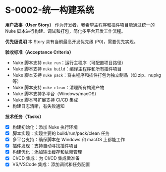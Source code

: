 <!-- 优先级：P0 -->
<!-- 状态：已完成 -->
# S-0002-统一构建系统

**用户故事（User Story）**
作为开发者，我希望主程序和插件项目能通过统一的 Nuke 脚本进行构建、调试和打包，简化多平台开发工作流程。

**优先级说明**
本 Story 具有当前最高开发优先级 (P0)，需要优先实现。

**验收标准（Acceptance Criteria）**
- Nuke 脚本支持 `nuke run`：运行主程序（可配置项目路径）
- Nuke 脚本支持 `nuke build`：编译主程序和所有插件项目
- Nuke 脚本支持 `nuke pack`：将主程序和插件打包为独立制品（如 zip、nupkg 等）
- Nuke 脚本支持 `nuke clean`：清理所有构建产物
- Nuke 脚本支持多平台（Windows/macOS）
- Nuke 脚本可扩展支持 CI/CD 集成
- 构建日志清晰，有失败通知

**技术任务（Tasks）**
- [x] 构建初始化：添加 Nuke 执行环境
- [x] 脚本实现：实现主要的 build/run/pack/clean 任务
- [x] 多平台支持：确保脚本在 Windows 和 macOS 上都能工作
- [x] 插件发现：支持自动寻找插件项目
- [x] 构建优化：添加输出缓存和依赖管理
- [x] CI/CD 集成：为 CI/CD 集成做准备
- [x] VS/VSCode 集成：添加调试和任务配置
